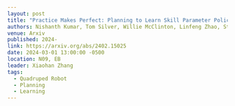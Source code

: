 ```yaml
---
layout: post
title: "Practice Makes Perfect: Planning to Learn Skill Parameter Policies"
authors: Nishanth Kumar, Tom Silver, Willie McClinton, Linfeng Zhao, Stephen Proulx, Tomás Lozano-Pérez, Leslie Pack Kaelbling, Jennifer Barry
venue: Arxiv
published: 2024-
link: https://arxiv.org/abs/2402.15025
date: 2024-03-01 13:00:00 -0500
location: N09, EB
leader: Xiaohan Zhang
tags:
  - Quadruped Robot
  - Planning
  - Learning
---
```


